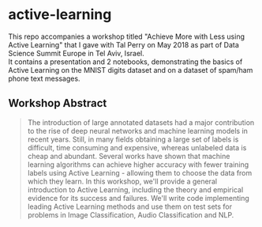 # active-learning
This repo accompanies a workshop titled "Achieve More with Less using Active Learning" that I gave with Tal Perry on May 2018 as part of Data Science Summit Europe in Tel Aviv, Israel.  
It contains a presentation and 2 notebooks, demonstrating the basics of Active Learning on the MNIST digits dataset and on a dataset of spam/ham phone text messages.

Workshop Abstract
----
> The introduction of large annotated datasets had a major contribution to the rise of deep neural networks and machine learning models in recent years. Still, in many fields obtaining a large set of labels is difficult, time consuming and expensive, whereas unlabeled data is cheap and abundant. Several works have shown that machine learning algorithms can achieve higher accuracy with fewer training labels using Active Learning - allowing them to choose the data from which they learn.
> In this workshop, we'll provide a general introduction to Active Learning, including the theory and empirical evidence for its success and failures. We'll write code implementing leading Active Learning methods and use them on test sets for problems in Image Classification, Audio Classification and NLP.
